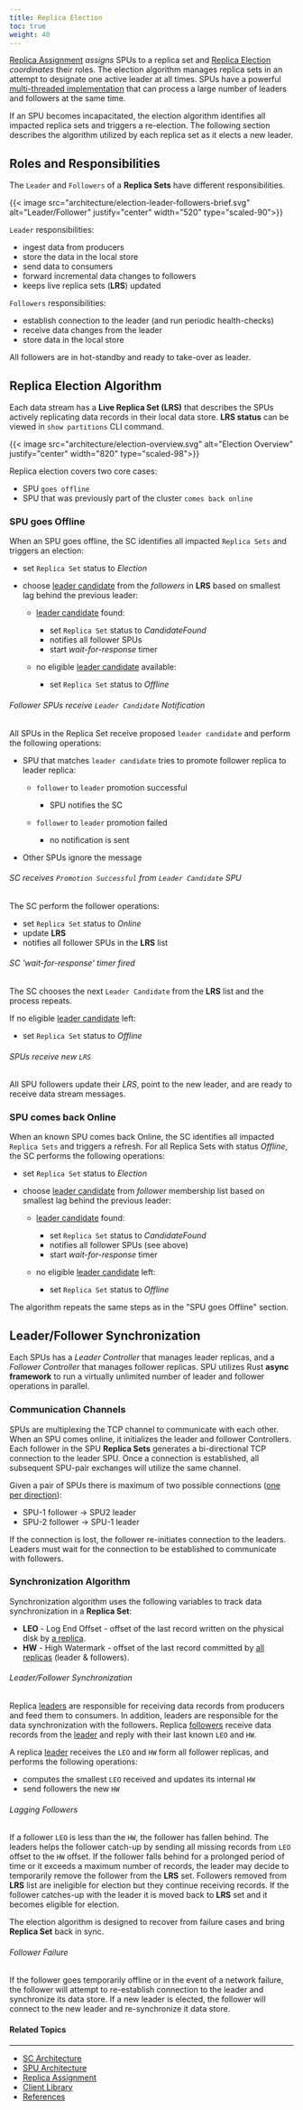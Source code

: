 ```yaml
---
title: Replica Election
toc: true
weight: 40
---
```


[Replica Assignment](../replica-assignment) _assigns_ SPUs to a replica set and [Replica Election](#replica-election-algorithm) _coordinates_ their roles. The election algorithm manages replica sets in an attempt to designate one active leader at all times. SPUs have a powerful <ins>multi-threaded implementation</ins> that can process a large number of leaders and followers at the same time.

If an SPU becomes incapacitated, the election algorithm identifies all impacted replica sets and triggers a re-election. The following section describes the algorithm utilized by each replica set as it elects a new leader. 


## Roles and Responsibilities

The `Leader` and `Followers` of a **Replica Sets** have different responsibilities.

{{< image src="architecture/election-leader-followers-brief.svg" alt="Leader/Follower" justify="center" width="520" type="scaled-90">}}

`Leader` responsibilities:
* ingest data from producers
* store the data in the local store
* send data to consumers
* forward incremental data changes to followers
* keeps live replica sets (**LRS**) updated

`Followers` responsibilities:
* establish connection to the leader (and run periodic health-checks)
* receive data changes from the leader
* store data in the local store

All followers are in hot-standby and ready to take-over as leader.

## Replica Election Algorithm

Each data stream has a **Live Replica Set (LRS)** that describes the SPUs actively replicating data records in their local data store. **LRS status** can be viewed in `show partitions` CLI command.

{{< image src="architecture/election-overview.svg" alt="Election Overview" justify="center" width="820" type="scaled-98">}}

Replica election covers two core cases:
* SPU `goes offline`
* SPU that was previously part of the cluster `comes back online`

### SPU goes Offline

When an SPU goes offline, the SC identifies all impacted `Replica Sets` and triggers an election:

* set `Replica Set` status to _Election_
* choose <ins>leader candidate</ins> from the _followers_ in **LRS** based on smallest lag behind the previous leader:

    * <ins>leader candidate</ins> found:
        * set `Replica Set` status to _CandidateFound_
        * notifies all follower SPUs
        * start _wait-for-response_ timer


    * no eligible <ins>leader candidate</ins> available:
        * set `Replica Set` status to _Offline_        

###### Follower SPUs receive `Leader Candidate` Notification

All SPUs in the Replica Set receive proposed `leader candidate` and perform the following operations:

*  SPU that matches `leader candidate` tries to promote follower replica to leader replica:

    * `follower` to `leader` promotion successful
        * SPU notifies the SC
    
    * `follower` to `leader` promotion failed
        * no notification is sent

* Other SPUs ignore the message


###### SC receives `Promotion Successful` from `Leader Candidate` SPU

The SC perform the follower operations:
* set `Replica Set` status to _Online_
* update **LRS**
* notifies all follower SPUs in the **LRS** list


###### SC 'wait-for-response' timer fired

The SC chooses the next `Leader Candidate` from the **LRS** list and the process repeats.

If no eligible <ins>leader candidate</ins> left:
* set `Replica Set` status to _Offline_


###### SPUs receive new `LRS`

All SPU followers update their *LRS*, point to the new leader, and are ready to receive data stream messages.



### SPU comes back Online

When an known SPU comes back Online, the SC identifies all impacted `Replica Sets` and triggers a refresh.
For all Replica Sets with status _Offline_, the SC performs the following operations:

* set `Replica Set` status to _Election_
* choose <ins>leader candidate</ins> from _follower_ membership list based on smallest lag behind the previous leader:

    * <ins>leader candidate</ins> found:
        * set `Replica Set` status to _CandidateFound_
        * notifies all follower SPUs (see above)
        * start _wait-for-response_ timer


    * no eligible <ins>leader candidate</ins> left:
        * set `Replica Set` status to _Offline_  

The algorithm repeats the same steps as in the "SPU goes Offline" section.


## Leader/Follower Synchronization

Each SPUs has a _Leader Controller_ that manages leader replicas, and a _Follower Controller_  that manages follower replicas. SPU utilizes Rust **async framework** to run a virtually unlimited number of leader and follower operations in parallel. 

### Communication Channels

SPUs are multiplexing the TCP channel to communicate with each other. When an SPU comes online, it initializes the leader and follower Controllers. Each follower in the SPU **Replica Sets** generates a bi-directional TCP connection to the leader SPU. Once a connection is established, all subsequent SPU-pair exchanges will utilize the same channel.

Given a pair of SPUs there is maximum of two possible connections (<ins>one per direction</ins>):
* SPU-1 follower -> SPU2 leader
* SPU-2 follower -> SPU-1 leader

 If the connection is lost, the follower re-initiates connection to the leaders. Leaders must wait for the connection to be established to communicate with followers.

### Synchronization Algorithm

Synchronization algorithm uses the following variables to track data synchronization in a **Replica Set**:

* **LEO** - Log End Offset - offset of the last record written on the physical disk by <ins>a replica</ins>.
* **HW** - High Watermark - offset of the last record committed by <ins>all replicas</ins> (leader & followers).

###### Leader/Follower Synchronization

Replica <ins>leaders</ins> are responsible for receiving data records from producers and feed them to consumers. In addition, leaders are responsible for the data synchronization with the followers. Replica <ins>followers</ins> receive data records from the <ins>leader</ins> and reply with their last known `LEO` and `HW`.

A replica <ins>leader</ins> receives the `LEO` and `HW` form all follower replicas, and performs the following operations:

* computes the smallest `LEO` received and updates its internal `HW`
* send followers the new `HW`
    
###### Lagging Followers

If a follower `LEO` is less than the `HW`, the follower has fallen behind. The leaders helps the follower catch-up by sending all missing records from `LEO` offset to the `HW` offset. If the follower falls behind for a prolonged period of time or it exceeds a maximum number of records, the leader may decide to temporarily remove the follower from the **LRS** set. Followers removed from **LRS** list are ineligible for election but they continue receiving records. If the follower catches-up with the leader it is moved back to **LRS** set and it becomes eligible for election.

The election algorithm is designed to recover from failure cases and bring **Replica Set** back in sync.

###### Follower Failure

If the follower goes temporarily offline or in the event of a network failure, the follower will attempt to re-establish connection to the leader and synchronize its data store. If a new leader is elected, the follower will connect to the new leader and re-synchronize it data store.


#### Related Topics
-------------------
* [SC Architecture](../sc)
* [SPU Architecture](../spu)
* [Replica Assignment](replica-assignment)
* [Client Library](../client)
* [References](../references)